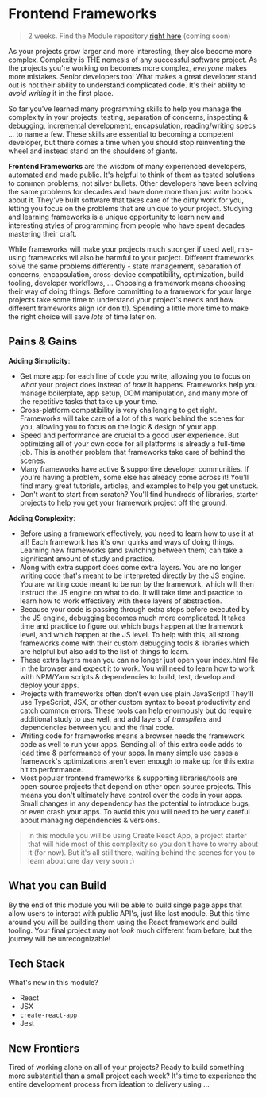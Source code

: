 # Frontend Frameworks

> 2 weeks. Find the Module repository [right here]() (coming soon)

As your projects grow larger and more interesting, they also become more complex. Complexity is THE nemesis of any successful software project.  As the projects you're working on becomes more complex, _everyone_ makes more mistakes. Senior developers too! What makes a great developer stand out is not their ability to understand complicated code.  It's their ability to _avoid writing_ it in the first place.

So far you've learned many programming skills to help you manage the complexity in your projects: testing, separation of concerns, inspecting & debugging, incremental development, encapsulation, reading/writing specs ... to name a few. These skills are essential to becoming a competent developer, but there comes a time when you should stop reinventing the wheel and instead stand on the shoulders of giants.

__Frontend Frameworks__ are the wisdom of many experienced developers, automated and made public.  It's helpful to think of them as tested solutions to common problems, not silver bullets.  Other developers have been solving the same problems for decades and have done more than just write books about it. They've built software that takes care of the dirty work for you, letting you focus on the problems that are unique to your project. Studying and learning frameworks is a unique opportunity to learn new and interesting styles of programming from people who have spent decades mastering their craft.

While frameworks will make your projects much stronger if used well, mis-using frameworks wil also be harmful to your project. Different frameworks solve the same problems differently - state management, separation of concerns, encapsulation, cross-device compatibility, optimization, build tooling, developer workflows, ... Choosing a framework means choosing their way of doing things.  Before committing to a framework for your large projects take some time to understand your project's needs and how different frameworks align (or don't!).  Spending a little more time to make the right choice will save _lots_ of time later on.

## Pains & Gains

__Adding Simplicity__:

* Get more app for each line of code you write, allowing you to focus on _what_ your project does instead of _how_ it happens.  Frameworks help you manage boilerplate, app setup, DOM manipulation, and many more of the repetitive tasks that take up your time.
* Cross-platform compatibility is very challenging to get right.  Frameworks will take care of a lot of this work behind the scenes for you, allowing you to focus on the logic & design of your app.
* Speed and performance are crucial to a good user experience.  But optimizing all of your own code for all platforms is already a full-time job.  This is another problem that frameworks take care of behind the scenes.
* Many frameworks have active & supportive developer communities. If you're having a problem, some else has already come across it!  You'll find many great tutorials, articles, and examples to help you get unstuck.
* Don't want to start from scratch? You'll find hundreds of libraries, starter projects to help you get your framework project off the ground.

__Adding Complexity__:

* Before using a framework effectively, you need to learn how to use it at all! Each framework has it's own quirks and ways of doing things. Learning new frameworks (and switching between them) can take a significant amount of study and practice.
* Along with extra support does come extra layers.  You are no longer writing code that's meant to be interpreted directly by the JS engine. You are writing code meant to be run by the framework, which will then instruct the JS engine on what to do.  It will take time and practice to learn how to work effectively with these layers of abstraction.
* Because your code is passing through extra steps before executed by the JS engine, debugging becomes much more complicated.  It takes time and practice to figure out which bugs happen at the framework level, and which happen at the JS level.  To help with this, all strong frameworks come with their custom debugging tools & libraries which are helpful but also add to the list of things to learn.
* These extra layers mean you can no longer just open your index.html file in the browser and expect it to work. You will need to learn how to work with NPM/Yarn scripts & dependencies to build, test, develop and deploy your apps.
* Projects with frameworks often don't even use plain JavaScript! They'll use TypeScript, JSX, or other custom syntax to boost productivity and catch common errors. These tools can help enormously but do require additional study to use well, and add layers of _transpilers_ and dependencies between you and the final code.
* Writing code for frameworks means a browser needs the framework code as well to run your apps.  Sending all of this extra code adds to load time & performance of your apps.  In many simple use cases a framework's optimizations aren't even enough to make up for this extra hit to performance.
* Most popular frontend frameworks & supporting libraries/tools are open-source projects that depend on other open source projects.  This means you don't ultimately have control over the code in your apps.  Small changes in any dependency has the potential to introduce bugs, or even crash your apps.  To avoid this you will need to be very careful about managing dependencies & versions.

> In this module you will be using Create React App, a project starter that will hide most of this complexity so you don't have to worry about it (for now).  But it's all still there, waiting behind the scenes for you to learn about one day very soon :)

## What you can Build

By the end of this module you will be able to build singe page apps that allow users to interact with public API's, just like last module.  But this time around you will be building them using the React framework and build tooling.  Your final project may not _look_ much different from before, but the journey will be unrecognizable!

## Tech Stack

What's new in this module?

* React
* JSX
* `create-react-app`
* Jest

## New Frontiers

Tired of working alone on all of your projects? Ready to build something more substantial than a small project each week?  It's time to experience the entire development process from ideation to delivery using ...


